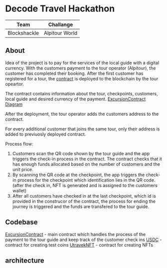 # Decode Travel Hackathon

| Team         | Challange      |
| ------------ | -------------- |
| Blockshackle | Alpitour World |

## About

Idea of the project is to pay for the services of the local guide with a digital currency.
With the customers payment to the tour operator (Alpitour), the customer has completed their booking.
After the first customer has registered for a tour, the [contract](contracts/ExcursionContract.sol) is deployed to the blockchain by the tour opeartor. 

The contract contains information about the tour, checkpoints, customers, local guide and desired currency of the payment. [ExcursionContract Diagram](ExcursionContractDiagram.png)

After the deployment, the tour operator adds the customers address to the contract.

For every additional customer that joins the same tour, only their address is added to previuosly deployed contract.

Process flow:
1. Customers scan the QR code shown by the tour guide and the app triggers the check-in process in the contract. The contract checks that it has enough funds allocated based on the number of customers and the unit price.
2. By scanning the QR code at the checkpoint, the app triggers the check-in process for the checkpoint which identification lies in the QR code. (after the check in, NFT is generated and is assigned to the customers wallet)
3. After all customers have checked in at the last checkpoint, which id is provided in the construcor of the contract, the process for ending the journey is triggered and the funds are transfered to the tour guide.
   
## Codebase

[ExcursionContract](contracts/ExcursionContract.sol) - main contract which handles the process of the payment to the tour guide and keep track of the customer check ins
[USDC](contracts/USDC.sol) - contract for creating test coins
[UtravekNFT](contracts/UtravelNFT.sol) - contract for creating NFTs

## architecture

